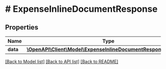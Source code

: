 # # ExpenseInlineDocumentResponse

## Properties

Name | Type | Description | Notes
------------ | ------------- | ------------- | -------------
**data** | [**\OpenAPI\Client\Model\ExpenseInlineDocumentResponseAllOfData**](ExpenseInlineDocumentResponseAllOfData.md) |  | [optional] 

[[Back to Model list]](../../README.md#documentation-for-models) [[Back to API list]](../../README.md#documentation-for-api-endpoints) [[Back to README]](../../README.md)


